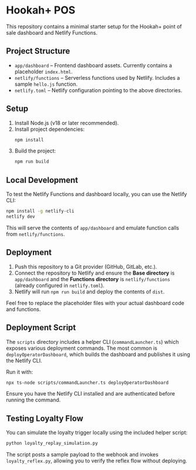 # Hookah+ POS

This repository contains a minimal starter setup for the Hookah+ point of sale dashboard and Netlify Functions.

## Project Structure

- `app/dashboard` – Frontend dashboard assets. Currently contains a placeholder `index.html`.
- `netlify/functions` – Serverless functions used by Netlify. Includes a sample `hello.js` function.
- `netlify.toml` – Netlify configuration pointing to the above directories.

## Setup

1. Install Node.js (v18 or later recommended).
2. Install project dependencies:
   ```bash
   npm install
   ```
3. Build the project:
   ```bash
   npm run build
   ```

## Local Development

To test the Netlify Functions and dashboard locally, you can use the Netlify CLI:

```bash
npm install -g netlify-cli
netlify dev
```

This will serve the contents of `app/dashboard` and emulate function calls from `netlify/functions`.

## Deployment

1. Push this repository to a Git provider (GitHub, GitLab, etc.).
2. Connect the repository to Netlify and ensure the **Base directory** is `app/dashboard` and the **Functions directory** is `netlify/functions` (already configured in `netlify.toml`).
3. Netlify will run `npm run build` and deploy the contents of `dist`.

Feel free to replace the placeholder files with your actual dashboard code and functions.

## Deployment Script

The `scripts` directory includes a helper CLI (`commandLauncher.ts`) which exposes
various deployment commands. The most common is `deployOperatorDashboard`, which
builds the dashboard and publishes it using the Netlify CLI.

Run it with:

```bash
npx ts-node scripts/commandLauncher.ts deployOperatorDashboard
```

Ensure you have the Netlify CLI installed and are authenticated before running
the command.

## Testing Loyalty Flow

You can simulate the loyalty trigger locally using the included helper script:

```bash
python loyalty_replay_simulation.py
```

The script posts a sample payload to the webhook and invokes `loyalty_reflex.py`,
allowing you to verify the reflex flow without deploying.
